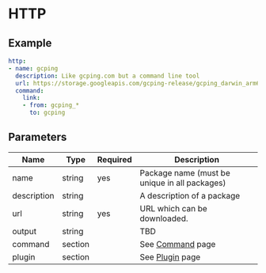 # HTTP

## Example

```yaml
http:
- name: gcping
  description: Like gcping.com but a command line tool
  url: https://storage.googleapis.com/gcping-release/gcping_darwin_arm64_latest
  command:
    link:
    - from: gcping_*
      to: gcping
```

## Parameters

Name | Type | Required | Description
---|---|---|---
name | string | yes | Package name (must be unique in all packages)
description | string | | A description of a package
url | string | yes | URL which can be downloaded.
output | string | | TBD
command | section | | See [Command](../command.md) page
plugin | section | | See [Plugin](../plugin.md) page
